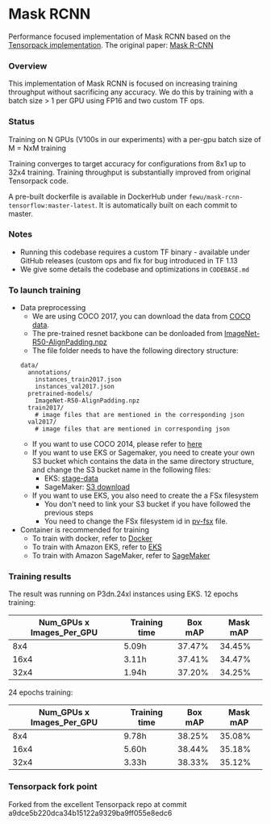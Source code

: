 # Mask RCNN

Performance focused implementation of Mask RCNN based on the [Tensorpack implementation](https://github.com/tensorpack/tensorpack/tree/master/examples/FasterRCNN).
The original paper: [Mask R-CNN](https://arxiv.org/abs/1703.06870)
### Overview

This implementation of Mask RCNN is focused on increasing training throughput without sacrificing any accuracy. We do this by training with a batch size > 1 per GPU using FP16 and two custom TF ops.

### Status

Training on N GPUs (V100s in our experiments) with a per-gpu batch size of M = NxM training

Training converges to target accuracy for configurations from 8x1 up to 32x4 training. Training throughput is substantially improved from original Tensorpack code.

A pre-built dockerfile is available in DockerHub under `fewu/mask-rcnn-tensorflow:master-latest`. It is automatically built on each commit to master.

### Notes

- Running this codebase requires a custom TF binary - available under GitHub releases (custom ops and fix for bug introduced in TF 1.13
- We give some details the codebase and optimizations in `CODEBASE.md`

### To launch training
- Data preprocessing
  - We are using COCO 2017, you can download the data from [COCO data](http://cocodataset.org/#download).
  - The pre-trained resnet backbone can be donloaded from [ImageNet-R50-AlignPadding.npz](http://models.tensorpack.com/FasterRCNN/ImageNet-R50-AlignPadding.npz)
  - The file folder needs to have the following directory structure:
  ```
  data/
    annotations/
      instances_train2017.json
      instances_val2017.json
    pretrained-models/
      ImageNet-R50-AlignPadding.npz
    train2017/
      # image files that are mentioned in the corresponding json
    val2017/
      # image files that are mentioned in corresponding json
  ```
  - If you want to use COCO 2014, please refer to [here](https://github.com/tensorpack/tensorpack/tree/master/examples/FasterRCNN)
  - If you want to use EKS or Sagemaker, you need to create your own S3 bucket which contains the data in the same directory structure, and change the S3 bucket name in the following files:
    - EKS: [stage-data](https://github.com/aws-samples/mask-rcnn-tensorflow/blob/master/infra/eks/fsx/stage-data.yaml)
    - SageMaker: [S3 download](https://github.com/aws-samples/mask-rcnn-tensorflow/blob/master/infra/sm/run_mpi.py#L122)
  - If you want to use EKS, you also need to create the a FSx filesystem
    - You don't need to link your S3 bucket if you have followed the previous steps
    - You need to change the FSx filesystem id in [pv-fsx](https://github.com/aws-samples/mask-rcnn-tensorflow/blob/master/infra/eks/fsx/pv-fsx.yaml) file.
- Container is recommended for training
  - To train with docker, refer to [Docker](https://github.com/aws-samples/mask-rcnn-tensorflow/tree/master/infra/docker)
  - To train with Amazon EKS, refer to [EKS](https://github.com/aws-samples/mask-rcnn-tensorflow/tree/master/infra/eks)
  - To train with Amazon SageMaker, refer to [SageMaker](https://github.com/aws-samples/mask-rcnn-tensorflow/tree/master/infra/sm)

### Training results
The result was running on P3dn.24xl instances using EKS.
12 epochs training:

| Num_GPUs x Images_Per_GPU | Training time | Box mAP | Mask mAP |
| ------------- | ------------- | ------------- | ------------- |
| 8x4 | 5.09h | 37.47% | 34.45% |
| 16x4 | 3.11h | 37.41% | 34.47% |
| 32x4 | 1.94h | 37.20% | 34.25% |

24 epochs training:

| Num_GPUs x Images_Per_GPU | Training time | Box mAP | Mask mAP |
| ------------- | ------------- | ------------- | ------------- |
| 8x4 | 9.78h | 38.25% | 35.08% |
| 16x4 | 5.60h | 38.44% | 35.18% |
| 32x4 | 3.33h | 38.33% | 35.12% |

### Tensorpack fork point

Forked from the excellent Tensorpack repo at commit a9dce5b220dca34b15122a9329ba9ff055e8edc6
